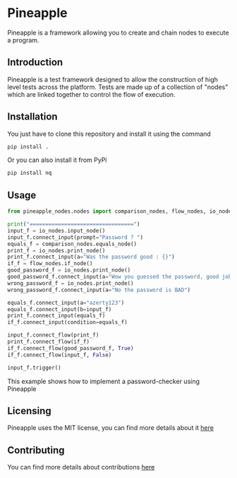 # Pineapple

Pineapple is a framework allowing you to create and chain nodes to execute a program.

## Introduction

Pineapple is a test framework designed to allow the construction of high level tests across the platform. Tests are made up of a collection of "nodes" which are linked together to control the flow of execution.

## Installation

You just have to clone this repository and install it using the command
```bash
pip install .
```

Or you can also install it from PyPi
```bash
pip install nq
```

## Usage

```python
from pineapple_nodes.nodes import comparison_nodes, flow_nodes, io_nodes

print("=================================")
input_f = io_nodes.input_node()
input_f.connect_input(prompt="Password ? ")
equals_f = comparison_nodes.equals_node()
print_f = io_nodes.print_node()
print_f.connect_input(a="Was the password good : {}")
if_f = flow_nodes.if_node()
good_password_f = io_nodes.print_node()
good_password_f.connect_input(a="Wow you guessed the password, good job")
wrong_password_f = io_nodes.print_node()
wrong_password_f.connect_input(a="No the password is BAD")

equals_f.connect_input(a="azerty123")
equals_f.connect_input(b=input_f)
print_f.connect_input(equals_f)
if_f.connect_input(condition=equals_f)

input_f.connect_flow(print_f)
print_f.connect_flow(if_f)
if_f.connect_flow(good_password_f, True)
if_f.connect_flow(input_f, False)

input_f.trigger()
```

This example shows how to implement a password-checker using Pineapple

## Licensing

Pineapple uses the MIT license, you can find more details about it [here](LICENSE)

## Contributing

You can find more details about contributions [here](CONTRIBUTING.md)